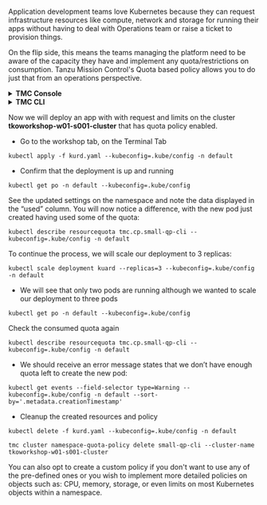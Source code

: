 Application development teams love Kubernetes 
because they can request infrastructure resources like compute, network and storage for running their apps 
without having to deal with Operations team or raise a ticket to provision things. 

On the flip side, this means the teams managing the platform need to be aware of the capacity they have and implement any quota/restrictions on consumption. Tanzu Mission Control's Quota based policy allows you to do just that from an operations perspective.

<details>
<summary><b>TMC Console</b></summary>
<p>

* Go to the tab with Tanzu Mission Control, click on Policies then Assignments
* Click on the tab **Quota**, select CLUSTERS then click on Cluster Group >  **tkoworkshop-w01-s001-cg** > **tkoworkshop-w01-s001-cluster**
* Click on CREATE QUOTA POLICY
* Select the **Quota policy** *Small*
* Provide a policy name `small-qp-ui`

<div class="info" style='background-color:#e7f3fe; color: #000000; border-left: solid #2196F3 4px; border-radius: 4px; padding:0.7em;'>
<span>
<p style='margin-top:1em; text-align:left'>
<b>Note:</b></p>
<p style='margin-left:1em;'>

Notice it has been assigned a quota to requests of 0.5 vCPU / 512 MB memory and limit of 1 vCPU / 2 GB of memory per workload.

</p>
</span>
</div>

</p>
</details>

<details>
<p>
</p>
<summary><b>TMC CLI</b></summary>
<p>

* First have a look at this quota definition file:

```editor:open-file
### file: ~/small-quota-policy.yaml
fullName:
  clusterName: tkoworkshop-w01-s001-cluster
  managementClusterName: attached
  name: small-qp-cli
  provisionerName: attached
spec:
  recipe: small
  type: namespace-quota-policy
```

* Create a policy 

    ```execute-1
    tmc cluster namespace-quota-policy create -f small-quota-policy.yaml 
    ```

* Confirm that the policy has been created and synced to the  **tkoworkshop-w01-s001-cluster**

    ```execute-1
    tmc cluster namespace-quota-policy get small-qp-cli --cluster-name tkoworkshop-w01-s001-cluster
    ```

    ```execute-1
    kubectl describe resourcequota tmc.cp.small-qp-cli --kubeconfig=.kube/config -n default
    ```
</p>
</details>

<p>

</p>

Now we will deploy an app with with request and limits on the cluster **tkoworkshop-w01-s001-cluster** that has quota policy enabled.

* Go to the workshop tab, on the Terminal Tab

```execute-1
kubectl apply -f kurd.yaml --kubeconfig=.kube/config -n default
```

* Confirm that the deployment is up and running

```execute-1
kubectl get po -n default --kubeconfig=.kube/config
```

See the updated settings on the namespace and note the data displayed in the “used” column. You will now notice a difference, with the new pod just created having used some of the quota:

```execute-2
kubectl describe resourcequota tmc.cp.small-qp-cli --kubeconfig=.kube/config -n default
```
To continue the process, we will scale our deployment to 3 replicas:

```execute-1
kubectl scale deployment kuard --replicas=3 --kubeconfig=.kube/config -n default
```
* We will see that only two pods are running although we wanted to scale our deployment to three pods

```execute-1
kubectl get po -n default --kubeconfig=.kube/config
```

Check the consumed quota again
```execute-2
kubectl describe resourcequota tmc.cp.small-qp-cli --kubeconfig=.kube/config -n default
```
* We should receive an error message states that we don’t have enough quota left to create the new pod:

```execute-1
kubectl get events --field-selector type=Warning --kubeconfig=.kube/config -n default --sort-by='.metadata.creationTimestamp'
```
* Cleanup the created resources and policy 

```execute-1
kubectl delete -f kurd.yaml --kubeconfig=.kube/config -n default
```
```execute-1
tmc cluster namespace-quota-policy delete small-qp-cli --cluster-name tkoworkshop-w01-s001-cluster
```


You can also opt to create a custom policy if you don't want to use any of the pre-defined ones or you wish to implement more detailed policies on objects such as: CPU, memory, storage, or even limits on most Kubernetes objects within a namespace.

